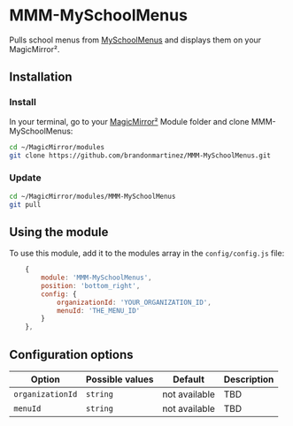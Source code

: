 # MMM-MySchoolMenus

Pulls school menus from [MySchoolMenus](https://www.myschoolmenus.com/) and
displays them on your MagicMirror².

## Installation

### Install

In your terminal, go to your [MagicMirror²][mm] Module folder and clone
MMM-MySchoolMenus:

```bash
cd ~/MagicMirror/modules
git clone https://github.com/brandonmartinez/MMM-MySchoolMenus.git
```

### Update

```bash
cd ~/MagicMirror/modules/MMM-MySchoolMenus
git pull
```

## Using the module

To use this module, add it to the modules array in the `config/config.js` file:

```js
    {
        module: 'MMM-MySchoolMenus',
        position: 'bottom_right',
        config: {
            organizationId: 'YOUR_ORGANIZATION_ID',
            menuId: 'THE_MENU_ID'
        }
    },
```

## Configuration options

| Option           | Possible values | Default       | Description                     |
| ---------------- | --------------- | ------------- | ------------------------------- |
| `organizationId` | `string`        | not available | TBD                             |
| `menuId`         | `string`        | not available | TBD                             |

[mm]: https://github.com/MagicMirrorOrg/MagicMirror

